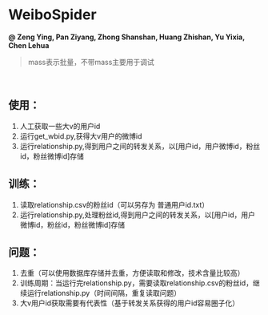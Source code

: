 # WeiboSpider
**@ Zeng Ying, Pan Ziyang, Zhong Shanshan, Huang Zhishan, Yu Yixia, Chen Lehua**
<br>
>  mass表示批量，不带mass主要用于调试
<br>

## 使用：
1. 人工获取一些大v的用户id
2. 运行get_wbid.py,获得大v用户的微博id
3. 运行relationship.py,得到用户之间的转发关系，以[用户id，用户微博id，粉丝id，粉丝微博id]存储

## 训练：
1. 读取relationship.csv的粉丝id（可以另存为 普通用户id.txt）
2. 运行relationship.py,处理粉丝id,得到用户之间的转发关系，以[用户id，用户微博id，粉丝id，粉丝微博id]存储

## 问题：
1. 去重（可以使用数据库存储并去重，方便读取和修改，技术含量比较高）
2. 训练周期：当运行完relationship.py，需要读取relationship.csv的粉丝id，继续运行relationship.py（时间间隔，重复读取问题）
3. 大v用户id获取需要有代表性（基于转发关系获得的用户id容易圈子化）